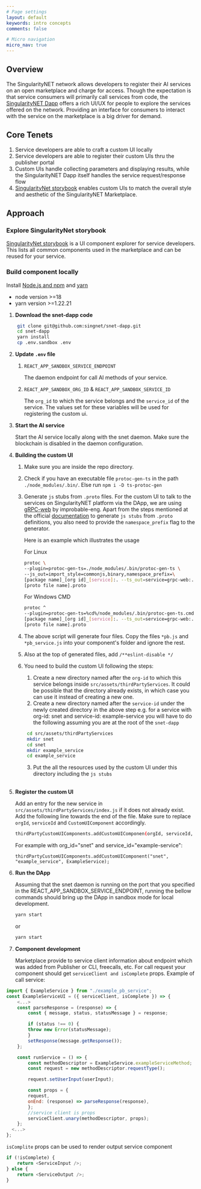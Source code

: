 ```yaml
---
# Page settings
layout: default
keywords: intro concepts
comments: false

# Micro navigation
micro_nav: true
---
```


## Overview

The SingularityNET network allows developers to register their AI services on an open marketplace and charge for access. Though the expectation is that service consumers will primarily call services from code, the <a href="https://beta.singularitynet.io/" target="_bank">SingularityNET Dapp</a> offers a rich UI/UX for people to explore the services offered on the network.
Providing an interface for consumers to interact with the service on the marketplace is a big driver for demand.

## Core Tenets

1. Service developers are able to craft a custom UI locally
1. Service developers are able to register their custom UIs thru the publisher portal
1. Custom UIs handle collecting parameters and displaying results, while the SingularityNET Dapp itself handles the service request/response flow
1. <a href="http://custom-ui.singularitynet.io.s3-website-us-east-1.amazonaws.com/?path=/story/alerts-alertbox--live-source" target="_blank">SingularityNet storybook</a> enables custom UIs to match the overall style and aesthetic of the SingularityNET Marketplace.

## Approach

### Explore SingularityNet storybook

<a href="http://custom-ui.singularitynet.io.s3-website-us-east-1.amazonaws.com/?path=/story/alerts-alertbox--live-source" target="_blank">SingularityNet storybook</a> is a UI component explorer for service developers. This lists all common components used in the marketplace and can be reused for your service.

### Build component locally

Install [Node.js and npm](https://nodejs.org/) and [yarn](https://classic.yarnpkg.com/lang/en/docs/install)

-   node version >=18
-   yarn version >=1.22.21

1. **Download the snet-dapp code**

```sh
    git clone git@github.com:singnet/snet-dapp.git
    cd snet-dapp
    yarn install
    cp .env.sandbox .env
```

2.  **Update `.env` file**

    1. `REACT_APP_SANDBOX_SERVICE_ENDPOINT`

        The daemon endpoint for call AI methods of your service.

    2. `REACT_APP_SANDBOX_ORG_ID` & `REACT_APP_SANDBOX_SERVICE_ID`

        The `org_id` to which the service belongs and the `service_id` of the service. The values set for these variables will be used for registering the custom ui.

3.  **Start the AI service**

    Start the AI service locally along with the snet daemon. Make sure the blockchain is disabled in the daemon configuration.

4.  **Building the custom UI**

    1. Make sure you are inside the repo directory.
    2. Check if you have an executable file `protoc-gen-ts` in the path `./node_modules/.bin/`. Else run `npm i -D ts-protoc-gen`
    3. Generate `js` stubs from `.proto` files.
       For the custom UI to talk to the services on SingularityNET platform via the DApp, we are using <a href="https://github.com/improbable-eng/grpc-web" target="_blank">gRPC-web</a> by improbable-eng. Apart from the steps mentioned at the official <a href="https://github.com/improbable-eng/grpc-web/blob/master/client/grpc-web/docs/code-generation.md" target="_blank">documentation</a> to generate `js stubs` from `.proto` definitions, you also need to provide the `namespace_prefix` flag to the generator.

        Here is an example which illustrates the usage

        For Linux

        ```sh
        protoc \
        --plugin=protoc-gen-ts=./node_modules/.bin/protoc-gen-ts \
        --js_out=import_style=commonjs,binary,namespace_prefix=\
        [package name]_[org id]_[service]:. --ts_out=service=grpc-web:. \
        [proto file name].proto
        ```

        For Windows CMD

        ```sh
        protoc ^
        --plugin=protoc-gen-ts=%cd%/node_modules/.bin/protoc-gen-ts.cmd ^ --js_out=import_style=commonjs,binary,namespace_prefix=^
        [package name]_[org id]_[service]:. --ts_out=service=grpc-web:. ^
        [proto file name].proto
        ```

    4. The above script will generate four files. Copy the files `*pb.js` and `*pb_service.js` into your component's folder and ignore the rest.
    5. Also at the top of generated files, add `/**eslint-disable */`
    6. You need to build the custom UI following the steps:
        1. Create a new directory named after the `org-id` to which this service belongs inside `src/assets/thirdPartyServices`. It could be possible that the directory already exists, in which case you can use it instead of creating a new one.
        2. Create a new directory named after the `service-id` under the newly created directory in the above step e.g. for a service with org-id: snet and service-id: example-service you will have to do the following assuming you are at the root of the `snet-dapp`
        ```sh
         cd src/assets/thirdPartyServices
         mkdir snet
         cd snet
         mkdir example_service
         cd example_service
        ```
        3. Put the all the resources used by the custom UI under this directory including the `js stubs`
           <br/><br/>

5.  **Register the custom UI**

    Add an entry for the new service in `src/assets/thirdPartyServices/index.js` if it does not already exist. Add the following line towards the end of the file. Make sure to replace `orgId`, `serviceId` and `CustomUIComponent` accordingly.

    ```sh
    thirdPartyCustomUIComponents.addCustomUIComponen(orgId, serviceId, CustomUIComponent);
    ```

    For example with org_id="snet" and service_id="example-service":

    ```
    thirdPartyCustomUIComponents.addCustomUIComponent("snet", "example_service", ExampleService);
    ```

6.  **Run the DApp**

    Assuming that the snet daemon is running on the port that you specified in the REACT_APP_SANDBOX_SERVICE_ENDPOINT, running the bellow commands should bring up the DApp in sandbox mode for local development.

    ```sh
    yarn start
    ```

    or

    ```sh
    yarn start
    ```

7.  **Component development**

    Marketplace provide to service client information about endpoint which was added from Publisher or CLI, freecalls, etc. For call request your component should get `serviceClient and isComplete` props. Example of call service:

```js
import { ExampleService } from "./example_pb_service";
const ExampleServiceUI = ({ serviceClient, isComplete }) => {
    <...>
    const parseResponse = (response) => {
        const { message, status, statusMessage } = response;

        if (status !== 0) {
        throw new Error(statusMessage);
        }
        setResponse(message.getResponse());
    };

    const runService = () => {
        const methodDescriptor = ExampleService.exampleServiceMethod;
        const request = new methodDescriptor.requestType();

        request.setUserInput(userInput);

        const props = {
        request,
        onEnd: (response) => parseResponse(response),
        };
        //service client is props
        serviceClient.unary(methodDescriptor, props);
    };
  <...>
};
```

`isComplite` props can be used to render output service component

```js
if (!isComplete) {
    return <ServiceInput />;
} else {
    return <ServiceOutput />;
}
```
